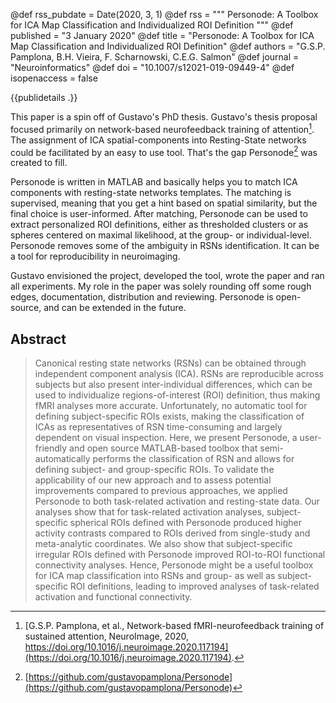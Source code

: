 @def rss_pubdate = Date(2020, 3, 1)
@def rss = """ Personode: A Toolbox for ICA Map Classification and Individualized ROI Definition """
@def published = "3 January 2020"
@def title = "Personode: A Toolbox for ICA Map Classification and Individualized ROI Definition"
@def authors = "G.S.P. Pamplona, B.H. Vieira, F. Scharnowski, C.E.G. Salmon"
@def journal = "Neuroinformatics"
@def doi = "10.1007/s12021-019-09449-4"
@def isopenaccess = false

{{publidetails .}}

This paper is a spin off of Gustavo's PhD thesis.
Gustavo's thesis proposal focused primarily on network-based neurofeedback training of attention[^1].
The assignment of ICA spatial-components into Resting-State networks could be facilitated by an easy to use tool.
That's the gap Personode[^2] was created to fill.

Personode is written in MATLAB and basically helps you to match ICA components with resting-state networks templates.
The matching is supervised, meaning that you get a hint based on spatial similarity, but the final choice is user-informed.
After matching, Personode can be used to extract personalized ROI definitions, either as thresholded clusters or as spheres centered on maximal likelihood, at the group- or individual-level.
Personode removes some of the ambiguity in RSNs identification.
It can be a tool for reproducibility in neuroimaging.

Gustavo envisioned the project, developed the tool, wrote the paper and ran all experiments.
My role in the paper was solely rounding off some rough edges, documentation, distribution and reviewing.
Personode is open-source, and can be extended in the future.


## Abstract

> Canonical resting state networks (RSNs) can be obtained through independent component analysis (ICA). RSNs are reproducible across subjects but also present inter-individual differences, which can be used to individualize regions-of-interest (ROI) definition, thus making fMRI analyses more accurate. Unfortunately, no automatic tool for defining subject-specific ROIs exists, making the classification of ICAs as representatives of RSN time-consuming and largely dependent on visual inspection. Here, we present Personode, a user-friendly and open source MATLAB-based toolbox that semi-automatically performs the classification of RSN and allows for defining subject- and group-specific ROIs. To validate the applicability of our new approach and to assess potential improvements compared to previous approaches, we applied Personode to both task-related activation and resting-state data. Our analyses show that for task-related activation analyses, subject-specific spherical ROIs defined with Personode produced higher activity contrasts compared to ROIs derived from single-study and meta-analytic coordinates. We also show that subject-specific irregular ROIs defined with Personode improved ROI-to-ROI functional connectivity analyses.
> Hence, Personode might be a useful toolbox for ICA map classification into RSNs and group- as well as subject-specific ROI definitions, leading to improved analyses of task-related activation and functional connectivity.

[^1]: [G.S.P. Pamplona, et al., Network-based fMRI-neurofeedback training of sustained attention, NeuroImage, 2020, https://doi.org/10.1016/j.neuroimage.2020.117194](https://doi.org/10.1016/j.neuroimage.2020.117194).
[^2]: [https://github.com/gustavopamplona/Personode](https://github.com/gustavopamplona/Personode)